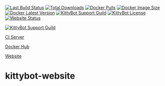 [![Last Build Status](https://img.shields.io/teamcity/https/ci.anteiku.de/s/KittyBot_Website_Master_Build.svg)](https://ci.anteiku.de/project/KittyBot_Bot?guest=1)
[![Total Downloads](https://img.shields.io/github/downloads/TopiSenpai/kittybot-website/total.svg)](https://github.com/TopiSenpai/kittybot-website/releases) 
[![Docker Pulls](https://img.shields.io/docker/pulls/topisenpai/kittybot-website.svg)](https://hub.docker.com/repository/docker/topisenpai/kittybot-website) 
[![Docker Image Size](https://img.shields.io/docker/image-size/topisenpai/kittybot-website/latest)](https://hub.docker.com/repository/docker/topisenpai/kittybot-website)
[![Docker Latest Version](https://img.shields.io/docker/v/topisenpai/kittybot-website)](https://hub.docker.com/repository/docker/topisenpai/kittybot-website) 
[![KittyBot Support Guild](https://img.shields.io/discord/608506410803658753)](https://discord.gg/sD3ABd5)
[![KittyBot License](https://img.shields.io/github/license/TopISenpai/KittyBot)](LICENSE)
[![Website Status](https://img.shields.io/website?down_message=offline&up_message=online&url=https%3A%2F%2Fkittybot.anteiku.de)](https://kittybot.anteiku.de)

[![KittyBot Support Guild](https://discordapp.com/api/guilds/608506410803658753/embed.png?style=banner2)](https://discord.gg/sD3ABd5)

[CI Server](https://ci.anteiku.de/project/KittyBot_Website?guest=1)

[Docker Hub](https://hub.docker.com/repository/docker/topisenpai/kittybot-website)

[Website](https://kittybot.anteiku.de)

# kittybot-website

